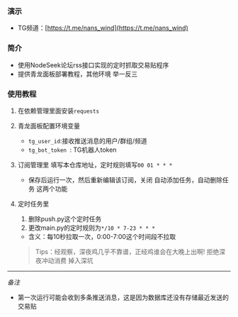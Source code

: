 ### 演示
- TG频道：[https://t.me/nans_wind](https://t.me/nans_wind)
### 简介
- 使用NodeSeek论坛rss接口实现的定时抓取交易贴程序
- 提供青龙面板部署教程，其他环境 举一反三
### 使用教程
1. 在依赖管理里面安装`requests`

2. 青龙面板配置环境变量

   - `tg_user_id`:接收推送消息的用户/群组/频道
   - `tg_bot_token `: TG机器人token

3. 订阅管理里 填写本仓库地址，定时规则填写`00 01 * * *`
   - 保存后运行一次，然后重新编辑该订阅，关闭 自动添加任务，自动删除任务 这两个功能

4. 定时任务里

   1. 删除push.py这个定时任务
   2. 更改main.py的定时规则为`*/10 * 7-23 * * *`

   - 含义：每10秒拉取一次，0:00-7:00这个时间段不拉取
   > Tips：经观察，深夜鸡几乎不靠谱，正经鸡谁会在大晚上出啊!
   > 拒绝深夜冲动消费 掉入深坑
---

*备注*
- 第一次运行可能会收到多条推送消息，这是因为数据库还没有存储最近发送的交易贴